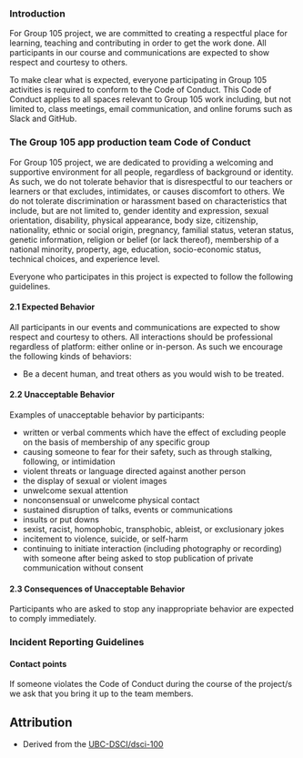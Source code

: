### Introduction

For Group 105 project, we are committed to creating a respectful place for learning, teaching and contributing in order to get the work done. All participants in our course and communications are expected to show respect and courtesy to others.

To make clear what is expected, everyone participating in Group 105 activities is required to conform to the Code of Conduct. This Code of Conduct applies to all spaces relevant to Group 105 work including, but not limited to, class meetings, email communication, and online forums such as Slack and GitHub.

 
### The Group 105 app production team Code of Conduct

For Group 105 project, we are dedicated to providing a welcoming and supportive environment for all people, regardless of background or identity. As such, we do not tolerate behavior that is disrespectful to our teachers or learners or that excludes, intimidates, or causes discomfort to others. We do not tolerate discrimination or harassment based on characteristics that include, but are not limited to, gender identity and expression, sexual orientation, disability, physical appearance, body size, citizenship, nationality, ethnic or social origin, pregnancy, familial status, veteran status, genetic information, religion or belief (or lack thereof), membership of a national minority, property, age, education, socio-economic status, technical choices, and experience level.

Everyone who participates in this project is expected to follow the following guidelines.


#### 2.1 Expected Behavior

All participants in our events and communications are expected to show respect and courtesy to others. All interactions should be professional regardless of platform: either online or in-person. As such we encourage the following kinds of behaviors:

- Be a decent human, and treat others as you would wish to be treated.


#### 2.2 Unacceptable Behavior

Examples of unacceptable behavior by participants:

- written or verbal comments which have the effect of excluding people on the basis of membership of any specific group
- causing someone to fear for their safety, such as through stalking, following, or intimidation
- violent threats or language directed against another person
- the display of sexual or violent images
- unwelcome sexual attention
- nonconsensual or unwelcome physical contact
- sustained disruption of talks, events or communications
- insults or put downs
- sexist, racist, homophobic, transphobic, ableist, or exclusionary jokes
- incitement to violence, suicide, or self-harm
- continuing to initiate interaction (including photography or recording) with someone after being asked to stop publication of private communication without consent


#### 2.3 Consequences of Unacceptable Behavior

Participants who are asked to stop any inappropriate behavior are expected to comply immediately.

### Incident Reporting Guidelines

#### Contact points

If someone violates the Code of Conduct during the course of the project/s we ask that you bring it up to the team members. 


## Attribution 

- Derived from the [UBC-DSCI/dsci-100](https://github.com/UBC-DSCI/dsci-100/blob/master/CODE_OF_CONDUCT.md)

